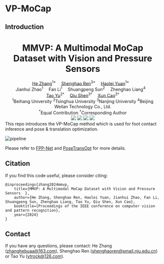 # VP-MoCap

## Introduction

<h1 align='Center'>MMVP: A Multimodal MoCap Dataset with Vision and Pressure Sensors</h1>
<div align='Center'>
    <a href='https://github.com/zhanghebuaa' target='_blank'>He Zhang</a><sup>1*</sup>&emsp;
    <a href='https://www.wjrzm.com' target='_blank'>Shenghao Ren</a><sup>3*</sup>&emsp;
    <a href='https://github.com/haolyuan' target='_blank'>Haolei Yuan</a><sup>1*</sup>&emsp;
    <br>
    Jianhui Zhao<sup>1</sup>&emsp;
    Fan Li<sup>1</sup>&emsp;
    Shuangpeng Sun<sup>2</sup>&emsp;
    Zhenghao Liang<sup>4</sup>&emsp;
    <br>
    <a href='https://ytrock.com' target='_blank'>Tao Yu</a><sup>2†</sup>&emsp;
    <a href='https://cite.nju.edu.cn/People/Faculty/20220722/i226168.html' target='_blank'>Qiu Shen</a><sup>3†</sup>&emsp;
    <a href='https://cite.nju.edu.cn/People/Faculty/20190621/i5054.html' target='_blank'>Xun Cao</a><sup>3†</sup>
</div>
<div align='Center'>
    <sup>1</sup>Beihang University <sup>2</sup>Tsinghua University <sup>3</sup>Nanjing University <sup>4</sup>Beijing Weilan Technology Co., Ltd.
</div>
<div align='Center'>
    <sup>*</sup>Equal Contribution
    <sup>†</sup>Corresponding Author
</div>
<div align='Center'>
    <a href='https://metaverse-ai-lab-thu.github.io/MMVP-Dataset/'><img src='https://img.shields.io/badge/Project-Page-Green'></a>
    <a href='https://arxiv.org/abs/2403.17610'><img src='https://img.shields.io/badge/Paper-Arxiv-red'></a>
    <a href='https://youtu.be/sksAVPmlDd8'><img src='https://badges.aleen42.com/src/youtube.svg'></a>
    <a href='https://github.com/Metaverse-AI-Lab-THU/MMVP-Dataset/tree/visualizing'><img src='https://badges.aleen42.com/src/github.svg'></a>
</div>
This repo introduces the VP-MoCap method which is used for foot contact inference and pose & translation optimization.

![pipeline](https://image.wjrzm.com/i/2024/05/07/w2kceq-2.png)

Please refer to [FPP-Net](https://github.com/wjrzm/VP-MoCap/blob/main/FPP-Net/README.md) and [PoseTransOpt](https://github.com/wjrzm/VP-MoCap/blob/main/PoseTransOpt/README.md) for more details.

## Citation

If you find this code useful, please consider citing:

```
@inproceedings{zhang2024mmvp,
    title={MMVP: A Multimodal MoCap Dataset with Vision and Pressure Sensors  },
    author={He Zhang, Shenghao Ren, Haolei Yuan, Jianhui Zhao, Fan Li, Shuangpeng Sun, Zhenghao Liang, Tao Yu, Qiu Shen, Xun Cao},
    booktitle={Proceedings of the IEEE conference on computer vision and pattern recognition},
    year={2024}
}
```

## Contact

If you have any questions, please contact: He Zhang (zhanghebuaa@163.com), Shenghao Ren (shenghaoren@smail.nju.edu.cn) or Tao Yu (ytrock@126.com).
